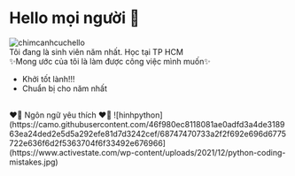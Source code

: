# Hello mọi người 👋
![chimcanhcuchello](https://camo.githubusercontent.com/46f980ec8118081ae0adfd3a4de318963ea24ded2e5d5a292efe81d7d3242cef/68747470733a2f2f692e696d6775722e636f6d2f5363704f6f33492e676966)<br>
Tôi đang là sinh viên năm nhất. Học tại TP HCM<br>
✨Mong ước của tôi là làm được công việc mình muốn✨
- Khởi tốt lành!!!
- Chuẩn bị cho năm nhất
<br>
❤️‍🔥 Ngôn ngữ yêu thích ❤️‍🔥
![hinhpython](https://camo.githubusercontent.com/46f980ec8118081ae0adfd3a4de318963ea24ded2e5d5a292efe81d7d3242cef/68747470733a2f2f692e696d6775722e636f6d2f5363704f6f33492e676966](https://www.activestate.com/wp-content/uploads/2021/12/python-coding-mistakes.jpg)<br>

<!--
**toanngo0x005A/toanngo0x005A** is a ✨ _special_ ✨ repository because its `README.md` (this file) appears on your GitHub profile.

Here are some ideas to get you started:

- 🔭 I’m currently working on Home
- 🌱 I’m currently learning KythuatCaoThang College
- 👯 I’m looking to collaborate on ...
- 🤔 I’m looking for help with ...
- 💬 Ask me about ...
- 📫 How to reach me: ...
- 😄 Pronouns: ...
- ⚡ Fun fact: ...

-->
